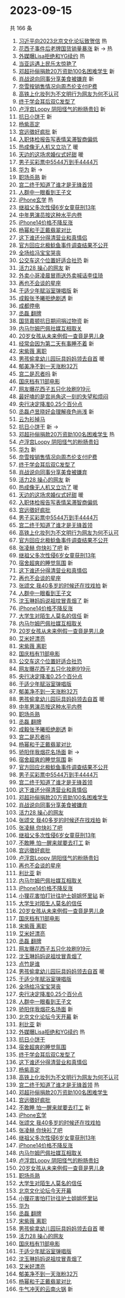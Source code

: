 # 2023-09-15

共 166 条

<!-- BEGIN -->
<!-- 最后更新时间 Fri Sep 15 2023 03:08:24 GMT+0800 (China Standard Time) -->

1. [习近平向2023北京文化论坛致贺信](https://s.weibo.com//weibo?q=%23%E4%B9%A0%E8%BF%91%E5%B9%B3%E5%90%912023%E5%8C%97%E4%BA%AC%E6%96%87%E5%8C%96%E8%AE%BA%E5%9D%9B%E8%87%B4%E8%B4%BA%E4%BF%A1%23&Refer=new_time)
   热
1. [花西子事件后老牌国货销量暴涨](https://s.weibo.com//weibo?q=%23%E8%8A%B1%E8%A5%BF%E5%AD%90%E4%BA%8B%E4%BB%B6%E5%90%8E%E8%80%81%E7%89%8C%E5%9B%BD%E8%B4%A7%E9%94%80%E9%87%8F%E6%9A%B4%E6%B6%A8%23&t=31&band_rank=1&Refer=top)
   新 -> 热
1. [外媒曝Lisa拒绝和YG续约](https://s.weibo.com//weibo?q=%23%E5%A4%96%E5%AA%92%E6%9B%9DLisa%E6%8B%92%E7%BB%9D%E5%92%8CYG%E7%BB%AD%E7%BA%A6%23&t=31&band_rank=2&Refer=top)
   热
1. [当亚运遇上民乐太惊艳了](https://s.weibo.com//weibo?q=%23%E5%BD%93%E4%BA%9A%E8%BF%90%E9%81%87%E4%B8%8A%E6%B0%91%E4%B9%90%E5%A4%AA%E6%83%8A%E8%89%B3%E4%BA%86%23&t=31&band_rank=3&Refer=top)
1. [邓超孙俪捐款20万资助100名困难学生](https://s.weibo.com//weibo?q=%23%E9%82%93%E8%B6%85%E5%AD%99%E4%BF%AA%E6%8D%90%E6%AC%BE20%E4%B8%87%E8%B5%84%E5%8A%A9100%E5%90%8D%E5%9B%B0%E9%9A%BE%E5%AD%A6%E7%94%9F%23&t=31&band_rank=4&Refer=top)
   新
1. [肖战说向同事分享美食被嫌弃](https://s.weibo.com//weibo?q=%23%E8%82%96%E6%88%98%E8%AF%B4%E5%90%91%E5%90%8C%E4%BA%8B%E5%88%86%E4%BA%AB%E7%BE%8E%E9%A3%9F%E8%A2%AB%E5%AB%8C%E5%BC%83%23&t=31&band_rank=5&Refer=top)
   新
1. [奈雪按销售情况向周杰伦支付IP费](https://s.weibo.com//weibo?q=%23%E5%A5%88%E9%9B%AA%E6%8C%89%E9%94%80%E5%94%AE%E6%83%85%E5%86%B5%E5%90%91%E5%91%A8%E6%9D%B0%E4%BC%A6%E6%94%AF%E4%BB%98IP%E8%B4%B9%23&t=31&band_rank=6&Refer=top)
1. [高铁上化妆列为不文明行为网友为何不认可](https://s.weibo.com//weibo?q=%23%E9%AB%98%E9%93%81%E4%B8%8A%E5%8C%96%E5%A6%86%E5%88%97%E4%B8%BA%E4%B8%8D%E6%96%87%E6%98%8E%E8%A1%8C%E4%B8%BA%E7%BD%91%E5%8F%8B%E4%B8%BA%E4%BD%95%E4%B8%8D%E8%AE%A4%E5%8F%AF%23&t=31&band_rank=7&Refer=top)
1. [终于学会耳后双C发型了](https://s.weibo.com//weibo?q=%E7%BB%88%E4%BA%8E%E5%AD%A6%E4%BC%9A%E8%80%B3%E5%90%8E%E5%8F%8CC%E5%8F%91%E5%9E%8B%E4%BA%86&t=31&band_rank=8&Refer=top)
1. [卢浮宫Loopy 阴阳怪气的粉肠贵妇](https://s.weibo.com//weibo?q=%E5%8D%A2%E6%B5%AE%E5%AE%ABLoopy%20%E9%98%B4%E9%98%B3%E6%80%AA%E6%B0%94%E7%9A%84%E7%B2%89%E8%82%A0%E8%B4%B5%E5%A6%87&t=31&band_rank=9&Refer=top)
   新
1. [抗日小饼干](https://s.weibo.com//weibo?q=%E6%8A%97%E6%97%A5%E5%B0%8F%E9%A5%BC%E5%B9%B2&t=31&band_rank=10&Refer=top)
   新
1. [杨紫高定](https://s.weibo.com//weibo?q=%E6%9D%A8%E7%B4%AB%E9%AB%98%E5%AE%9A&t=31&band_rank=11&Refer=top)
1. [宫远徵好疯批](https://s.weibo.com//weibo?q=%23%E5%AE%AB%E8%BF%9C%E5%BE%B5%E5%A5%BD%E7%96%AF%E6%89%B9%23&t=31&band_rank=12&Refer=top)
   新
1. [入职体检报告写表情呆滞智商偏低](https://s.weibo.com//weibo?q=%23%E5%85%A5%E8%81%8C%E4%BD%93%E6%A3%80%E6%8A%A5%E5%91%8A%E5%86%99%E8%A1%A8%E6%83%85%E5%91%86%E6%BB%9E%E6%99%BA%E5%95%86%E5%81%8F%E4%BD%8E%23&t=31&band_rank=13&Refer=top)
1. [热成像无人机又立功了](https://s.weibo.com//weibo?q=%23%E7%83%AD%E6%88%90%E5%83%8F%E6%97%A0%E4%BA%BA%E6%9C%BA%E5%8F%88%E7%AB%8B%E5%8A%9F%E4%BA%86%23&t=31&band_rank=14&Refer=top)
   暖
1. [天边的这场求婚仪式好甜](https://s.weibo.com//weibo?q=%23%E5%A4%A9%E8%BE%B9%E7%9A%84%E8%BF%99%E5%9C%BA%E6%B1%82%E5%A9%9A%E4%BB%AA%E5%BC%8F%E5%A5%BD%E7%94%9C%23&t=31&band_rank=15&Refer=top)
   暖
1. [男子买彩票中5544万到手4444万](https://s.weibo.com//weibo?q=%23%E7%94%B7%E5%AD%90%E4%B9%B0%E5%BD%A9%E7%A5%A8%E4%B8%AD5544%E4%B8%87%E5%88%B0%E6%89%8B4444%E4%B8%87%23&t=31&band_rank=16&Refer=top)
1. [华为](https://s.weibo.com//weibo?q=%E5%8D%8E%E4%B8%BA&t=31&band_rank=17&Refer=top)
   新 ->
1. [职场杀熟](https://s.weibo.com//weibo?q=%E8%81%8C%E5%9C%BA%E6%9D%80%E7%86%9F&t=31&band_rank=18&Refer=top)
   新
1. [宫二终于知道了谁才是无锋首领](https://s.weibo.com//weibo?q=%E5%AE%AB%E4%BA%8C%E7%BB%88%E4%BA%8E%E7%9F%A5%E9%81%93%E4%BA%86%E8%B0%81%E6%89%8D%E6%98%AF%E6%97%A0%E9%94%8B%E9%A6%96%E9%A2%86&t=31&band_rank=19&Refer=top)
1. [人群中一眼看到王子文](https://s.weibo.com//weibo?q=%23%E4%BA%BA%E7%BE%A4%E4%B8%AD%E4%B8%80%E7%9C%BC%E7%9C%8B%E5%88%B0%E7%8E%8B%E5%AD%90%E6%96%87%23&t=31&band_rank=20&Refer=top)
1. [iPhone玄学](https://s.weibo.com//weibo?q=iPhone%E7%8E%84%E5%AD%A6&t=31&band_rank=21&Refer=top)
   热
1. [继祖父多次性侵6岁女童获刑13年](https://s.weibo.com//weibo?q=%23%E7%BB%A7%E7%A5%96%E7%88%B6%E5%A4%9A%E6%AC%A1%E6%80%A7%E4%BE%B56%E5%B2%81%E5%A5%B3%E7%AB%A5%E8%8E%B7%E5%88%9113%E5%B9%B4%23&t=31&band_rank=22&Refer=top)
1. [中年男演员按这种水平内卷](https://s.weibo.com//weibo?q=%E4%B8%AD%E5%B9%B4%E7%94%B7%E6%BC%94%E5%91%98%E6%8C%89%E8%BF%99%E7%A7%8D%E6%B0%B4%E5%B9%B3%E5%86%85%E5%8D%B7&t=31&band_rank=23&Refer=top)
1. [iPhone14价格不降反涨](https://s.weibo.com//weibo?q=%23iPhone14%E4%BB%B7%E6%A0%BC%E4%B8%8D%E9%99%8D%E5%8F%8D%E6%B6%A8%23&t=31&band_rank=24&Refer=top)
1. [杨幂和于正戴翡翠对比](https://s.weibo.com//weibo?q=%23%E6%9D%A8%E5%B9%82%E5%92%8C%E4%BA%8E%E6%AD%A3%E6%88%B4%E7%BF%A1%E7%BF%A0%E5%AF%B9%E6%AF%94%23&t=31&band_rank=25&Refer=top)
1. [这下谁还分得清营业和真情侣](https://s.weibo.com//weibo?q=%E8%BF%99%E4%B8%8B%E8%B0%81%E8%BF%98%E5%88%86%E5%BE%97%E6%B8%85%E8%90%A5%E4%B8%9A%E5%92%8C%E7%9C%9F%E6%83%85%E4%BE%A3&t=31&band_rank=26&Refer=top)
1. [官方回应北极鲶鱼事件调查结果不公开](https://s.weibo.com//weibo?q=%23%E5%AE%98%E6%96%B9%E5%9B%9E%E5%BA%94%E5%8C%97%E6%9E%81%E9%B2%B6%E9%B1%BC%E4%BA%8B%E4%BB%B6%E8%B0%83%E6%9F%A5%E7%BB%93%E6%9E%9C%E4%B8%8D%E5%85%AC%E5%BC%80%23&t=31&band_rank=27&Refer=top)
1. [全场给冯宝宝哭丧](https://s.weibo.com//weibo?q=%23%E5%85%A8%E5%9C%BA%E7%BB%99%E5%86%AF%E5%AE%9D%E5%AE%9D%E5%93%AD%E4%B8%A7%23&t=31&band_rank=28&Refer=top)
1. [公交车这个位置好适合社恐](https://s.weibo.com//weibo?q=%23%E5%85%AC%E4%BA%A4%E8%BD%A6%E8%BF%99%E4%B8%AA%E4%BD%8D%E7%BD%AE%E5%A5%BD%E9%80%82%E5%90%88%E7%A4%BE%E6%81%90%23&t=31&band_rank=29&Refer=top)
   新
1. [活力28 操心的网友](https://s.weibo.com//weibo?q=%E6%B4%BB%E5%8A%9B28%20%E6%93%8D%E5%BF%83%E7%9A%84%E7%BD%91%E5%8F%8B&t=31&band_rank=30&Refer=top)
   新
1. [外卖小哥凌晨冒雨送外卖喊话李佳琦](https://s.weibo.com//weibo?q=%23%E5%A4%96%E5%8D%96%E5%B0%8F%E5%93%A5%E5%87%8C%E6%99%A8%E5%86%92%E9%9B%A8%E9%80%81%E5%A4%96%E5%8D%96%E5%96%8A%E8%AF%9D%E6%9D%8E%E4%BD%B3%E7%90%A6%23&t=31&band_rank=31&Refer=top)
1. [再也不会谈的星座](https://s.weibo.com//weibo?q=%23%E5%86%8D%E4%B9%9F%E4%B8%8D%E4%BC%9A%E8%B0%88%E7%9A%84%E6%98%9F%E5%BA%A7%23&t=31&band_rank=32&Refer=top)
1. [于适少年赋浴室弹唱版](https://s.weibo.com//weibo?q=%23%E4%BA%8E%E9%80%82%E5%B0%91%E5%B9%B4%E8%B5%8B%E6%B5%B4%E5%AE%A4%E5%BC%B9%E5%94%B1%E7%89%88%23&t=31&band_rank=33&Refer=top)
   新
1. [成毅张予曦拒绝剧透](https://s.weibo.com//weibo?q=%E6%88%90%E6%AF%85%E5%BC%A0%E4%BA%88%E6%9B%A6%E6%8B%92%E7%BB%9D%E5%89%A7%E9%80%8F&t=31&band_rank=34&Refer=top)
   新
1. [成都停电](https://s.weibo.com//weibo?q=%E6%88%90%E9%83%BD%E5%81%9C%E7%94%B5&t=31&band_rank=35&Refer=top)
1. [丞磊 翻牌](https://s.weibo.com//weibo?q=%E4%B8%9E%E7%A3%8A%20%E7%BF%BB%E7%89%8C&t=31&band_rank=36&Refer=top)
1. [国货嘉顿抗日期间捐过物资](https://s.weibo.com//weibo?q=%E5%9B%BD%E8%B4%A7%E5%98%89%E9%A1%BF%E6%8A%97%E6%97%A5%E6%9C%9F%E9%97%B4%E6%8D%90%E8%BF%87%E7%89%A9%E8%B5%84&t=31&band_rank=37&Refer=top)
   新
1. [内马尔姆巴佩社媒互相取关](https://s.weibo.com//weibo?q=%23%E5%86%85%E9%A9%AC%E5%B0%94%E5%A7%86%E5%B7%B4%E4%BD%A9%E7%A4%BE%E5%AA%92%E4%BA%92%E7%9B%B8%E5%8F%96%E5%85%B3%23&t=31&band_rank=38&Refer=top)
1. [20岁女孩从未来例假一查竟是男儿身](https://s.weibo.com//weibo?q=%2320%E5%B2%81%E5%A5%B3%E5%AD%A9%E4%BB%8E%E6%9C%AA%E6%9D%A5%E4%BE%8B%E5%81%87%E4%B8%80%E6%9F%A5%E7%AB%9F%E6%98%AF%E7%94%B7%E5%84%BF%E8%BA%AB%23&t=31&band_rank=39&Refer=top)
1. [经常会因为第二天有事睡不着](https://s.weibo.com//weibo?q=%23%E7%BB%8F%E5%B8%B8%E4%BC%9A%E5%9B%A0%E4%B8%BA%E7%AC%AC%E4%BA%8C%E5%A4%A9%E6%9C%89%E4%BA%8B%E7%9D%A1%E4%B8%8D%E7%9D%80%23&t=31&band_rank=40&Refer=top)
   新
1. [宋紫薇 离职](https://s.weibo.com//weibo?q=%E5%AE%8B%E7%B4%AB%E8%96%87%20%E7%A6%BB%E8%81%8C&t=31&band_rank=41&Refer=top)
1. [男孩偷拿幼儿园玩具妈妈领去自首](https://s.weibo.com//weibo?q=%23%E7%94%B7%E5%AD%A9%E5%81%B7%E6%8B%BF%E5%B9%BC%E5%84%BF%E5%9B%AD%E7%8E%A9%E5%85%B7%E5%A6%88%E5%A6%88%E9%A2%86%E5%8E%BB%E8%87%AA%E9%A6%96%23&t=31&band_rank=42&Refer=top)
   暖
1. [郁美净不到一天涨粉32万](https://s.weibo.com//weibo?q=%23%E9%83%81%E7%BE%8E%E5%87%80%E4%B8%8D%E5%88%B0%E4%B8%80%E5%A4%A9%E6%B6%A8%E7%B2%8932%E4%B8%87%23&t=31&band_rank=43&Refer=top)
1. [宫二是忍者吗](https://s.weibo.com//weibo?q=%23%E5%AE%AB%E4%BA%8C%E6%98%AF%E5%BF%8D%E8%80%85%E5%90%97%23&t=31&band_rank=44&Refer=top)
   新
1. [国庆档有11部电影](https://s.weibo.com//weibo?q=%23%E5%9B%BD%E5%BA%86%E6%A1%A3%E6%9C%8911%E9%83%A8%E7%94%B5%E5%BD%B1%23&t=31&band_rank=45&Refer=top)
1. [网友曝花西子五只化妆刷919元](https://s.weibo.com//weibo?q=%23%E7%BD%91%E5%8F%8B%E6%9B%9D%E8%8A%B1%E8%A5%BF%E5%AD%90%E4%BA%94%E5%8F%AA%E5%8C%96%E5%A6%86%E5%88%B7919%E5%85%83%23&t=31&band_rank=46&Refer=top)
1. [最好嗑的是宫尚角这一刻的失望和烦闷](https://s.weibo.com//weibo?q=%E6%9C%80%E5%A5%BD%E5%97%91%E7%9A%84%E6%98%AF%E5%AE%AB%E5%B0%9A%E8%A7%92%E8%BF%99%E4%B8%80%E5%88%BB%E7%9A%84%E5%A4%B1%E6%9C%9B%E5%92%8C%E7%83%A6%E9%97%B7&t=31&band_rank=47&Refer=top)
1. [央行决定降准0.25个百分点](https://s.weibo.com//weibo?q=%E5%A4%AE%E8%A1%8C%E5%86%B3%E5%AE%9A%E9%99%8D%E5%87%860.25%E4%B8%AA%E7%99%BE%E5%88%86%E7%82%B9&t=31&band_rank=48&Refer=top)
1. [丞磊卢昱晓好会理解夜色尚浅](https://s.weibo.com//weibo?q=%E4%B8%9E%E7%A3%8A%E5%8D%A2%E6%98%B1%E6%99%93%E5%A5%BD%E4%BC%9A%E7%90%86%E8%A7%A3%E5%A4%9C%E8%89%B2%E5%B0%9A%E6%B5%85&t=31&band_rank=49&Refer=top)
   新
1. [云为衫掉马](https://s.weibo.com//weibo?q=%23%E4%BA%91%E4%B8%BA%E8%A1%AB%E6%8E%89%E9%A9%AC%23&t=31&band_rank=50&Refer=top)
1. [抗日小饼干](https://s.weibo.com//weibo?q=%E6%8A%97%E6%97%A5%E5%B0%8F%E9%A5%BC%E5%B9%B2&t=31&band_rank=4&Refer=top)
   新 ->
1. [邓超孙俪捐款20万资助100名困难学生](https://s.weibo.com//weibo?q=%23%E9%82%93%E8%B6%85%E5%AD%99%E4%BF%AA%E6%8D%90%E6%AC%BE20%E4%B8%87%E8%B5%84%E5%8A%A9100%E5%90%8D%E5%9B%B0%E9%9A%BE%E5%AD%A6%E7%94%9F%23&t=31&band_rank=5&Refer=top)
   热
1. [卢浮宫Loopy 阴阳怪气的粉肠贵妇](https://s.weibo.com//weibo?q=%E5%8D%A2%E6%B5%AE%E5%AE%ABLoopy%20%E9%98%B4%E9%98%B3%E6%80%AA%E6%B0%94%E7%9A%84%E7%B2%89%E8%82%A0%E8%B4%B5%E5%A6%87&t=31&band_rank=6&Refer=top)
1. [华为](https://s.weibo.com//weibo?q=%E5%8D%8E%E4%B8%BA&t=31&band_rank=7&Refer=top)
   新
1. [奈雪按销售情况向周杰伦支付IP费](https://s.weibo.com//weibo?q=%23%E5%A5%88%E9%9B%AA%E6%8C%89%E9%94%80%E5%94%AE%E6%83%85%E5%86%B5%E5%90%91%E5%91%A8%E6%9D%B0%E4%BC%A6%E6%94%AF%E4%BB%98IP%E8%B4%B9%23&t=31&band_rank=8&Refer=top)
1. [终于学会耳后双C发型了](https://s.weibo.com//weibo?q=%E7%BB%88%E4%BA%8E%E5%AD%A6%E4%BC%9A%E8%80%B3%E5%90%8E%E5%8F%8CC%E5%8F%91%E5%9E%8B%E4%BA%86&t=31&band_rank=9&Refer=top)
1. [肖战说向同事分享美食被嫌弃](https://s.weibo.com//weibo?q=%23%E8%82%96%E6%88%98%E8%AF%B4%E5%90%91%E5%90%8C%E4%BA%8B%E5%88%86%E4%BA%AB%E7%BE%8E%E9%A3%9F%E8%A2%AB%E5%AB%8C%E5%BC%83%23&t=31&band_rank=10&Refer=top)
1. [活力28 操心的网友](https://s.weibo.com//weibo?q=%E6%B4%BB%E5%8A%9B28%20%E6%93%8D%E5%BF%83%E7%9A%84%E7%BD%91%E5%8F%8B&t=31&band_rank=12&Refer=top)
   新
1. [热成像无人机又立功了](https://s.weibo.com//weibo?q=%23%E7%83%AD%E6%88%90%E5%83%8F%E6%97%A0%E4%BA%BA%E6%9C%BA%E5%8F%88%E7%AB%8B%E5%8A%9F%E4%BA%86%23&t=31&band_rank=13&Refer=top)
   暖
1. [天边的这场求婚仪式好甜](https://s.weibo.com//weibo?q=%23%E5%A4%A9%E8%BE%B9%E7%9A%84%E8%BF%99%E5%9C%BA%E6%B1%82%E5%A9%9A%E4%BB%AA%E5%BC%8F%E5%A5%BD%E7%94%9C%23&t=31&band_rank=14&Refer=top)
   暖
1. [入职体检报告写表情呆滞智商偏低](https://s.weibo.com//weibo?q=%23%E5%85%A5%E8%81%8C%E4%BD%93%E6%A3%80%E6%8A%A5%E5%91%8A%E5%86%99%E8%A1%A8%E6%83%85%E5%91%86%E6%BB%9E%E6%99%BA%E5%95%86%E5%81%8F%E4%BD%8E%23&t=31&band_rank=15&Refer=top)
1. [宫远徵好疯批](https://s.weibo.com//weibo?q=%23%E5%AE%AB%E8%BF%9C%E5%BE%B5%E5%A5%BD%E7%96%AF%E6%89%B9%23&t=31&band_rank=16&Refer=top)
1. [男子买彩票中5544万到手4444万](https://s.weibo.com//weibo?q=%23%E7%94%B7%E5%AD%90%E4%B9%B0%E5%BD%A9%E7%A5%A8%E4%B8%AD5544%E4%B8%87%E5%88%B0%E6%89%8B4444%E4%B8%87%23&t=31&band_rank=17&Refer=top)
1. [宫二终于知道了谁才是无锋首领](https://s.weibo.com//weibo?q=%E5%AE%AB%E4%BA%8C%E7%BB%88%E4%BA%8E%E7%9F%A5%E9%81%93%E4%BA%86%E8%B0%81%E6%89%8D%E6%98%AF%E6%97%A0%E9%94%8B%E9%A6%96%E9%A2%86&t=31&band_rank=18&Refer=top)
1. [高铁上化妆列为不文明行为网友为何不认可](https://s.weibo.com//weibo?q=%23%E9%AB%98%E9%93%81%E4%B8%8A%E5%8C%96%E5%A6%86%E5%88%97%E4%B8%BA%E4%B8%8D%E6%96%87%E6%98%8E%E8%A1%8C%E4%B8%BA%E7%BD%91%E5%8F%8B%E4%B8%BA%E4%BD%95%E4%B8%8D%E8%AE%A4%E5%8F%AF%23&t=31&band_rank=19&Refer=top)
1. [官方回应北极鲶鱼事件调查结果不公开](https://s.weibo.com//weibo?q=%23%E5%AE%98%E6%96%B9%E5%9B%9E%E5%BA%94%E5%8C%97%E6%9E%81%E9%B2%B6%E9%B1%BC%E4%BA%8B%E4%BB%B6%E8%B0%83%E6%9F%A5%E7%BB%93%E6%9E%9C%E4%B8%8D%E5%85%AC%E5%BC%80%23&t=31&band_rank=20&Refer=top)
1. [张凌赫 你快衫了吧](https://s.weibo.com//weibo?q=%E5%BC%A0%E5%87%8C%E8%B5%AB%20%E4%BD%A0%E5%BF%AB%E8%A1%AB%E4%BA%86%E5%90%A7&t=31&band_rank=22&Refer=top)
   新
1. [继祖父多次性侵6岁女童获刑13年](https://s.weibo.com//weibo?q=%23%E7%BB%A7%E7%A5%96%E7%88%B6%E5%A4%9A%E6%AC%A1%E6%80%A7%E4%BE%B56%E5%B2%81%E5%A5%B3%E7%AB%A5%E8%8E%B7%E5%88%9113%E5%B9%B4%23&t=31&band_rank=23&Refer=top)
1. [宿舍超爽的睡觉氛围](https://s.weibo.com//weibo?q=%E5%AE%BF%E8%88%8D%E8%B6%85%E7%88%BD%E7%9A%84%E7%9D%A1%E8%A7%89%E6%B0%9B%E5%9B%B4&t=31&band_rank=24&Refer=top)
   新
1. [这下谁还分得清营业和真情侣](https://s.weibo.com//weibo?q=%E8%BF%99%E4%B8%8B%E8%B0%81%E8%BF%98%E5%88%86%E5%BE%97%E6%B8%85%E8%90%A5%E4%B8%9A%E5%92%8C%E7%9C%9F%E6%83%85%E4%BE%A3&t=31&band_rank=25&Refer=top)
1. [再也不会谈的星座](https://s.weibo.com//weibo?q=%23%E5%86%8D%E4%B9%9F%E4%B8%8D%E4%BC%9A%E8%B0%88%E7%9A%84%E6%98%9F%E5%BA%A7%23&t=31&band_rank=26&Refer=top)
1. [张颂文 我40多岁的时候还在找戏拍](https://s.weibo.com//weibo?q=%E5%BC%A0%E9%A2%82%E6%96%87%20%E6%88%9140%E5%A4%9A%E5%B2%81%E7%9A%84%E6%97%B6%E5%80%99%E8%BF%98%E5%9C%A8%E6%89%BE%E6%88%8F%E6%8B%8D&t=31&band_rank=27&Refer=top)
   新
1. [人群中一眼看到王子文](https://s.weibo.com//weibo?q=%23%E4%BA%BA%E7%BE%A4%E4%B8%AD%E4%B8%80%E7%9C%BC%E7%9C%8B%E5%88%B0%E7%8E%8B%E5%AD%90%E6%96%87%23&t=31&band_rank=28&Refer=top)
1. [沈玉琳妈妈说祖坟冒青烟了](https://s.weibo.com//weibo?q=%23%E6%B2%88%E7%8E%89%E7%90%B3%E5%A6%88%E5%A6%88%E8%AF%B4%E7%A5%96%E5%9D%9F%E5%86%92%E9%9D%92%E7%83%9F%E4%BA%86%23&t=31&band_rank=29&Refer=top)
   新
1. [iPhone14价格不降反涨](https://s.weibo.com//weibo?q=%23iPhone14%E4%BB%B7%E6%A0%BC%E4%B8%8D%E9%99%8D%E5%8F%8D%E6%B6%A8%23&t=31&band_rank=30&Refer=top)
1. [大学生对陌生人莫名的信任](https://s.weibo.com//weibo?q=%E5%A4%A7%E5%AD%A6%E7%94%9F%E5%AF%B9%E9%99%8C%E7%94%9F%E4%BA%BA%E8%8E%AB%E5%90%8D%E7%9A%84%E4%BF%A1%E4%BB%BB&t=31&band_rank=32&Refer=top)
   新
1. [内马尔姆巴佩社媒互相取关](https://s.weibo.com//weibo?q=%23%E5%86%85%E9%A9%AC%E5%B0%94%E5%A7%86%E5%B7%B4%E4%BD%A9%E7%A4%BE%E5%AA%92%E4%BA%92%E7%9B%B8%E5%8F%96%E5%85%B3%23&t=31&band_rank=33&Refer=top)
1. [20岁女孩从未来例假一查竟是男儿身](https://s.weibo.com//weibo?q=%2320%E5%B2%81%E5%A5%B3%E5%AD%A9%E4%BB%8E%E6%9C%AA%E6%9D%A5%E4%BE%8B%E5%81%87%E4%B8%80%E6%9F%A5%E7%AB%9F%E6%98%AF%E7%94%B7%E5%84%BF%E8%BA%AB%23&t=31&band_rank=34&Refer=top)
1. [艾米好漂亮](https://s.weibo.com//weibo?q=%E8%89%BE%E7%B1%B3%E5%A5%BD%E6%BC%82%E4%BA%AE&t=31&band_rank=35&Refer=top)
1. [宋紫薇 离职](https://s.weibo.com//weibo?q=%E5%AE%8B%E7%B4%AB%E8%96%87%20%E7%A6%BB%E8%81%8C&t=31&band_rank=36&Refer=top)
1. [国庆档有11部电影](https://s.weibo.com//weibo?q=%23%E5%9B%BD%E5%BA%86%E6%A1%A3%E6%9C%8911%E9%83%A8%E7%94%B5%E5%BD%B1%23&t=31&band_rank=37&Refer=top)
1. [公交车这个位置好适合社恐](https://s.weibo.com//weibo?q=%23%E5%85%AC%E4%BA%A4%E8%BD%A6%E8%BF%99%E4%B8%AA%E4%BD%8D%E7%BD%AE%E5%A5%BD%E9%80%82%E5%90%88%E7%A4%BE%E6%81%90%23&t=31&band_rank=38&Refer=top)
1. [网友曝花西子五只化妆刷919元](https://s.weibo.com//weibo?q=%23%E7%BD%91%E5%8F%8B%E6%9B%9D%E8%8A%B1%E8%A5%BF%E5%AD%90%E4%BA%94%E5%8F%AA%E5%8C%96%E5%A6%86%E5%88%B7919%E5%85%83%23&t=31&band_rank=39&Refer=top)
1. [央行决定降准0.25个百分点](https://s.weibo.com//weibo?q=%E5%A4%AE%E8%A1%8C%E5%86%B3%E5%AE%9A%E9%99%8D%E5%87%860.25%E4%B8%AA%E7%99%BE%E5%88%86%E7%82%B9&t=31&band_rank=40&Refer=top)
1. [于适少年赋浴室弹唱版](https://s.weibo.com//weibo?q=%23%E4%BA%8E%E9%80%82%E5%B0%91%E5%B9%B4%E8%B5%8B%E6%B5%B4%E5%AE%A4%E5%BC%B9%E5%94%B1%E7%89%88%23&t=31&band_rank=41&Refer=top)
1. [郁美净不到一天涨粉32万](https://s.weibo.com//weibo?q=%23%E9%83%81%E7%BE%8E%E5%87%80%E4%B8%8D%E5%88%B0%E4%B8%80%E5%A4%A9%E6%B6%A8%E7%B2%8932%E4%B8%87%23&t=31&band_rank=42&Refer=top)
1. [男孩偷拿幼儿园玩具妈妈领去自首](https://s.weibo.com//weibo?q=%23%E7%94%B7%E5%AD%A9%E5%81%B7%E6%8B%BF%E5%B9%BC%E5%84%BF%E5%9B%AD%E7%8E%A9%E5%85%B7%E5%A6%88%E5%A6%88%E9%A2%86%E5%8E%BB%E8%87%AA%E9%A6%96%23&t=31&band_rank=43&Refer=top)
   暖
1. [中年男演员按这种水平内卷](https://s.weibo.com//weibo?q=%E4%B8%AD%E5%B9%B4%E7%94%B7%E6%BC%94%E5%91%98%E6%8C%89%E8%BF%99%E7%A7%8D%E6%B0%B4%E5%B9%B3%E5%86%85%E5%8D%B7&t=31&band_rank=44&Refer=top)
1. [职场杀熟](https://s.weibo.com//weibo?q=%E8%81%8C%E5%9C%BA%E6%9D%80%E7%86%9F&t=31&band_rank=45&Refer=top)
1. [丞磊 翻牌](https://s.weibo.com//weibo?q=%E4%B8%9E%E7%A3%8A%20%E7%BF%BB%E7%89%8C&t=31&band_rank=46&Refer=top)
1. [成毅张予曦拒绝剧透](https://s.weibo.com//weibo?q=%E6%88%90%E6%AF%85%E5%BC%A0%E4%BA%88%E6%9B%A6%E6%8B%92%E7%BB%9D%E5%89%A7%E9%80%8F&t=31&band_rank=47&Refer=top)
   新
1. [宫二是忍者吗](https://s.weibo.com//weibo?q=%23%E5%AE%AB%E4%BA%8C%E6%98%AF%E5%BF%8D%E8%80%85%E5%90%97%23&t=31&band_rank=48&Refer=top)
1. [杨幂和于正戴翡翠对比](https://s.weibo.com//weibo?q=%23%E6%9D%A8%E5%B9%82%E5%92%8C%E4%BA%8E%E6%AD%A3%E6%88%B4%E7%BF%A1%E7%BF%A0%E5%AF%B9%E6%AF%94%23&t=31&band_rank=49&Refer=top)
1. [骄阳伴我烟花名场面](https://s.weibo.com//weibo?q=%23%E9%AA%84%E9%98%B3%E4%BC%B4%E6%88%91%E7%83%9F%E8%8A%B1%E5%90%8D%E5%9C%BA%E9%9D%A2%23&t=31&band_rank=50&Refer=top)
   新 ->
1. [宿舍超爽的睡觉氛围](https://s.weibo.com//weibo?q=%E5%AE%BF%E8%88%8D%E8%B6%85%E7%88%BD%E7%9A%84%E7%9D%A1%E8%A7%89%E6%B0%9B%E5%9B%B4&t=31&band_rank=5&Refer=top)
   新
1. [官方回应北极鲶鱼事件调查结果不公开](https://s.weibo.com//weibo?q=%23%E5%AE%98%E6%96%B9%E5%9B%9E%E5%BA%94%E5%8C%97%E6%9E%81%E9%B2%B6%E9%B1%BC%E4%BA%8B%E4%BB%B6%E8%B0%83%E6%9F%A5%E7%BB%93%E6%9E%9C%E4%B8%8D%E5%85%AC%E5%BC%80%23&t=31&band_rank=7&Refer=top)
1. [男子买彩票中5544万到手4444万](https://s.weibo.com//weibo?q=%23%E7%94%B7%E5%AD%90%E4%B9%B0%E5%BD%A9%E7%A5%A8%E4%B8%AD5544%E4%B8%87%E5%88%B0%E6%89%8B4444%E4%B8%87%23&t=31&band_rank=9&Refer=top)
1. [宫二终于知道了谁才是无锋首领](https://s.weibo.com//weibo?q=%E5%AE%AB%E4%BA%8C%E7%BB%88%E4%BA%8E%E7%9F%A5%E9%81%93%E4%BA%86%E8%B0%81%E6%89%8D%E6%98%AF%E6%97%A0%E9%94%8B%E9%A6%96%E9%A2%86&t=31&band_rank=10&Refer=top)
1. [这下谁还分得清营业和真情侣](https://s.weibo.com//weibo?q=%E8%BF%99%E4%B8%8B%E8%B0%81%E8%BF%98%E5%88%86%E5%BE%97%E6%B8%85%E8%90%A5%E4%B8%9A%E5%92%8C%E7%9C%9F%E6%83%85%E4%BE%A3&t=31&band_rank=12&Refer=top)
1. [邓超孙俪捐款20万资助100名困难学生](https://s.weibo.com//weibo?q=%23%E9%82%93%E8%B6%85%E5%AD%99%E4%BF%AA%E6%8D%90%E6%AC%BE20%E4%B8%87%E8%B5%84%E5%8A%A9100%E5%90%8D%E5%9B%B0%E9%9A%BE%E5%AD%A6%E7%94%9F%23&t=31&band_rank=16&Refer=top)
1. [肖战说向同事分享美食被嫌弃](https://s.weibo.com//weibo?q=%23%E8%82%96%E6%88%98%E8%AF%B4%E5%90%91%E5%90%8C%E4%BA%8B%E5%88%86%E4%BA%AB%E7%BE%8E%E9%A3%9F%E8%A2%AB%E5%AB%8C%E5%BC%83%23&t=31&band_rank=18&Refer=top)
1. [活力28 操心的网友](https://s.weibo.com//weibo?q=%E6%B4%BB%E5%8A%9B28%20%E6%93%8D%E5%BF%83%E7%9A%84%E7%BD%91%E5%8F%8B&t=31&band_rank=20&Refer=top)
1. [张颂文 我40多岁的时候还在找戏拍](https://s.weibo.com//weibo?q=%E5%BC%A0%E9%A2%82%E6%96%87%20%E6%88%9140%E5%A4%9A%E5%B2%81%E7%9A%84%E6%97%B6%E5%80%99%E8%BF%98%E5%9C%A8%E6%89%BE%E6%88%8F%E6%8B%8D&t=31&band_rank=22&Refer=top)
   新
1. [张凌赫 你快衫了吧](https://s.weibo.com//weibo?q=%E5%BC%A0%E5%87%8C%E8%B5%AB%20%E4%BD%A0%E5%BF%AB%E8%A1%AB%E4%BA%86%E5%90%A7&t=31&band_rank=23&Refer=top)
1. [继祖父多次性侵6岁女童获刑13年](https://s.weibo.com//weibo?q=%23%E7%BB%A7%E7%A5%96%E7%88%B6%E5%A4%9A%E6%AC%A1%E6%80%A7%E4%BE%B56%E5%B2%81%E5%A5%B3%E7%AB%A5%E8%8E%B7%E5%88%9113%E5%B9%B4%23&t=31&band_rank=24&Refer=top)
1. [不敢睡 怕一醒来就要去打工](https://s.weibo.com//weibo?q=%E4%B8%8D%E6%95%A2%E7%9D%A1%20%E6%80%95%E4%B8%80%E9%86%92%E6%9D%A5%E5%B0%B1%E8%A6%81%E5%8E%BB%E6%89%93%E5%B7%A5&t=31&band_rank=25&Refer=top)
   新
1. [宫远徵好疯批](https://s.weibo.com//weibo?q=%23%E5%AE%AB%E8%BF%9C%E5%BE%B5%E5%A5%BD%E7%96%AF%E6%89%B9%23&t=31&band_rank=26&Refer=top)
1. [卢浮宫Loopy 阴阳怪气的粉肠贵妇](https://s.weibo.com//weibo?q=%E5%8D%A2%E6%B5%AE%E5%AE%ABLoopy%20%E9%98%B4%E9%98%B3%E6%80%AA%E6%B0%94%E7%9A%84%E7%B2%89%E8%82%A0%E8%B4%B5%E5%A6%87&t=31&band_rank=27&Refer=top)
1. [再也不会谈的星座](https://s.weibo.com//weibo?q=%23%E5%86%8D%E4%B9%9F%E4%B8%8D%E4%BC%9A%E8%B0%88%E7%9A%84%E6%98%9F%E5%BA%A7%23&t=31&band_rank=28&Refer=top)
1. [利比亚](https://s.weibo.com//weibo?q=%E5%88%A9%E6%AF%94%E4%BA%9A&t=31&band_rank=29&Refer=top)
   新
1. [内马尔姆巴佩社媒互相取关](https://s.weibo.com//weibo?q=%23%E5%86%85%E9%A9%AC%E5%B0%94%E5%A7%86%E5%B7%B4%E4%BD%A9%E7%A4%BE%E5%AA%92%E4%BA%92%E7%9B%B8%E5%8F%96%E5%85%B3%23&t=31&band_rank=30&Refer=top)
1. [iPhone14价格不降反涨](https://s.weibo.com//weibo?q=%23iPhone14%E4%BB%B7%E6%A0%BC%E4%B8%8D%E9%99%8D%E5%8F%8D%E6%B6%A8%23&t=31&band_rank=32&Refer=top)
1. [小狸花害怕打针往护士姐姐怀里钻](https://s.weibo.com//weibo?q=%E5%B0%8F%E7%8B%B8%E8%8A%B1%E5%AE%B3%E6%80%95%E6%89%93%E9%92%88%E5%BE%80%E6%8A%A4%E5%A3%AB%E5%A7%90%E5%A7%90%E6%80%80%E9%87%8C%E9%92%BB&t=31&band_rank=33&Refer=top)
   新
1. [大学生对陌生人莫名的信任](https://s.weibo.com//weibo?q=%E5%A4%A7%E5%AD%A6%E7%94%9F%E5%AF%B9%E9%99%8C%E7%94%9F%E4%BA%BA%E8%8E%AB%E5%90%8D%E7%9A%84%E4%BF%A1%E4%BB%BB&t=31&band_rank=34&Refer=top)
1. [20岁女孩从未来例假一查竟是男儿身](https://s.weibo.com//weibo?q=%2320%E5%B2%81%E5%A5%B3%E5%AD%A9%E4%BB%8E%E6%9C%AA%E6%9D%A5%E4%BE%8B%E5%81%87%E4%B8%80%E6%9F%A5%E7%AB%9F%E6%98%AF%E7%94%B7%E5%84%BF%E8%BA%AB%23&t=31&band_rank=35&Refer=top)
1. [国庆档有11部电影](https://s.weibo.com//weibo?q=%23%E5%9B%BD%E5%BA%86%E6%A1%A3%E6%9C%8911%E9%83%A8%E7%94%B5%E5%BD%B1%23&t=31&band_rank=36&Refer=top)
1. [宋紫薇 离职](https://s.weibo.com//weibo?q=%E5%AE%8B%E7%B4%AB%E8%96%87%20%E7%A6%BB%E8%81%8C&t=31&band_rank=37&Refer=top)
1. [艾米好漂亮](https://s.weibo.com//weibo?q=%E8%89%BE%E7%B1%B3%E5%A5%BD%E6%BC%82%E4%BA%AE&t=31&band_rank=38&Refer=top)
1. [丞磊 翻牌](https://s.weibo.com//weibo?q=%E4%B8%9E%E7%A3%8A%20%E7%BF%BB%E7%89%8C&t=31&band_rank=39&Refer=top)
1. [网友曝花西子五只化妆刷919元](https://s.weibo.com//weibo?q=%23%E7%BD%91%E5%8F%8B%E6%9B%9D%E8%8A%B1%E8%A5%BF%E5%AD%90%E4%BA%94%E5%8F%AA%E5%8C%96%E5%A6%86%E5%88%B7919%E5%85%83%23&t=31&band_rank=40&Refer=top)
1. [沈玉琳妈妈说祖坟冒青烟了](https://s.weibo.com//weibo?q=%23%E6%B2%88%E7%8E%89%E7%90%B3%E5%A6%88%E5%A6%88%E8%AF%B4%E7%A5%96%E5%9D%9F%E5%86%92%E9%9D%92%E7%83%9F%E4%BA%86%23&t=31&band_rank=41&Refer=top)
1. [点竹是谁](https://s.weibo.com//weibo?q=%23%E7%82%B9%E7%AB%B9%E6%98%AF%E8%B0%81%23&t=31&band_rank=43&Refer=top)
1. [男孩偷拿幼儿园玩具妈妈领去自首](https://s.weibo.com//weibo?q=%23%E7%94%B7%E5%AD%A9%E5%81%B7%E6%8B%BF%E5%B9%BC%E5%84%BF%E5%9B%AD%E7%8E%A9%E5%85%B7%E5%A6%88%E5%A6%88%E9%A2%86%E5%8E%BB%E8%87%AA%E9%A6%96%23&t=31&band_rank=44&Refer=top)
   暖
1. [于适少年赋浴室弹唱版](https://s.weibo.com//weibo?q=%23%E4%BA%8E%E9%80%82%E5%B0%91%E5%B9%B4%E8%B5%8B%E6%B5%B4%E5%AE%A4%E5%BC%B9%E5%94%B1%E7%89%88%23&t=31&band_rank=45&Refer=top)
1. [全场给冯宝宝哭丧](https://s.weibo.com//weibo?q=%23%E5%85%A8%E5%9C%BA%E7%BB%99%E5%86%AF%E5%AE%9D%E5%AE%9D%E5%93%AD%E4%B8%A7%23&t=31&band_rank=46&Refer=top)
1. [央行决定降准0.25个百分点](https://s.weibo.com//weibo?q=%E5%A4%AE%E8%A1%8C%E5%86%B3%E5%AE%9A%E9%99%8D%E5%87%860.25%E4%B8%AA%E7%99%BE%E5%88%86%E7%82%B9&t=31&band_rank=47&Refer=top)
1. [人群中一眼看到王子文](https://s.weibo.com//weibo?q=%23%E4%BA%BA%E7%BE%A4%E4%B8%AD%E4%B8%80%E7%9C%BC%E7%9C%8B%E5%88%B0%E7%8E%8B%E5%AD%90%E6%96%87%23&t=31&band_rank=48&Refer=top)
1. [骄阳伴我烟花名场面](https://s.weibo.com//weibo?q=%23%E9%AA%84%E9%98%B3%E4%BC%B4%E6%88%91%E7%83%9F%E8%8A%B1%E5%90%8D%E5%9C%BA%E9%9D%A2%23&t=31&band_rank=49&Refer=top)
   新
1. [北京文化论坛今天开幕](https://s.weibo.com//weibo?q=%23%E5%8C%97%E4%BA%AC%E6%96%87%E5%8C%96%E8%AE%BA%E5%9D%9B%E4%BB%8A%E5%A4%A9%E5%BC%80%E5%B9%95%23&t=31&band_rank=50&Refer=top)
   新
1. [利比亚](https://s.weibo.com//weibo?q=%E5%88%A9%E6%AF%94%E4%BA%9A&t=31&band_rank=2&Refer=top)
   新
1. [外媒曝Lisa拒绝和YG续约](https://s.weibo.com//weibo?q=%23%E5%A4%96%E5%AA%92%E6%9B%9DLisa%E6%8B%92%E7%BB%9D%E5%92%8CYG%E7%BB%AD%E7%BA%A6%23&t=31&band_rank=4&Refer=top)
   热
1. [抗日小饼干](https://s.weibo.com//weibo?q=%E6%8A%97%E6%97%A5%E5%B0%8F%E9%A5%BC%E5%B9%B2&t=31&band_rank=5&Refer=top)
1. [宿舍超爽的睡觉氛围](https://s.weibo.com//weibo?q=%E5%AE%BF%E8%88%8D%E8%B6%85%E7%88%BD%E7%9A%84%E7%9D%A1%E8%A7%89%E6%B0%9B%E5%9B%B4&t=31&band_rank=6&Refer=top)
1. [终于学会耳后双C发型了](https://s.weibo.com//weibo?q=%E7%BB%88%E4%BA%8E%E5%AD%A6%E4%BC%9A%E8%80%B3%E5%90%8E%E5%8F%8CC%E5%8F%91%E5%9E%8B%E4%BA%86&t=31&band_rank=10&Refer=top)
1. [这下谁还分得清营业和真情侣](https://s.weibo.com//weibo?q=%E8%BF%99%E4%B8%8B%E8%B0%81%E8%BF%98%E5%88%86%E5%BE%97%E6%B8%85%E8%90%A5%E4%B8%9A%E5%92%8C%E7%9C%9F%E6%83%85%E4%BE%A3&t=31&band_rank=11&Refer=top)
1. [杨紫高定](https://s.weibo.com//weibo?q=%E6%9D%A8%E7%B4%AB%E9%AB%98%E5%AE%9A&t=31&band_rank=12&Refer=top)
1. [高铁上化妆列为不文明行为网友为何不认可](https://s.weibo.com//weibo?q=%23%E9%AB%98%E9%93%81%E4%B8%8A%E5%8C%96%E5%A6%86%E5%88%97%E4%B8%BA%E4%B8%8D%E6%96%87%E6%98%8E%E8%A1%8C%E4%B8%BA%E7%BD%91%E5%8F%8B%E4%B8%BA%E4%BD%95%E4%B8%8D%E8%AE%A4%E5%8F%AF%23&t=31&band_rank=16&Refer=top)
1. [宫二终于知道了谁才是无锋首领](https://s.weibo.com//weibo?q=%E5%AE%AB%E4%BA%8C%E7%BB%88%E4%BA%8E%E7%9F%A5%E9%81%93%E4%BA%86%E8%B0%81%E6%89%8D%E6%98%AF%E6%97%A0%E9%94%8B%E9%A6%96%E9%A2%86&t=31&band_rank=17&Refer=top)
   热
1. [邓超孙俪捐款20万资助100名困难学生](https://s.weibo.com//weibo?q=%23%E9%82%93%E8%B6%85%E5%AD%99%E4%BF%AA%E6%8D%90%E6%AC%BE20%E4%B8%87%E8%B5%84%E5%8A%A9100%E5%90%8D%E5%9B%B0%E9%9A%BE%E5%AD%A6%E7%94%9F%23&t=31&band_rank=19&Refer=top)
1. [宫远徵好疯批](https://s.weibo.com//weibo?q=%23%E5%AE%AB%E8%BF%9C%E5%BE%B5%E5%A5%BD%E7%96%AF%E6%89%B9%23&t=31&band_rank=20&Refer=top)
1. [不敢睡 怕一醒来就要去打工](https://s.weibo.com//weibo?q=%E4%B8%8D%E6%95%A2%E7%9D%A1%20%E6%80%95%E4%B8%80%E9%86%92%E6%9D%A5%E5%B0%B1%E8%A6%81%E5%8E%BB%E6%89%93%E5%B7%A5&t=31&band_rank=21&Refer=top)
   新
1. [iPhone玄学](https://s.weibo.com//weibo?q=iPhone%E7%8E%84%E5%AD%A6&t=31&band_rank=22&Refer=top)
1. [张颂文 我40多岁的时候还在找戏拍](https://s.weibo.com//weibo?q=%E5%BC%A0%E9%A2%82%E6%96%87%20%E6%88%9140%E5%A4%9A%E5%B2%81%E7%9A%84%E6%97%B6%E5%80%99%E8%BF%98%E5%9C%A8%E6%89%BE%E6%88%8F%E6%8B%8D&t=31&band_rank=23&Refer=top)
1. [张凌赫 你快衫了吧](https://s.weibo.com//weibo?q=%E5%BC%A0%E5%87%8C%E8%B5%AB%20%E4%BD%A0%E5%BF%AB%E8%A1%AB%E4%BA%86%E5%90%A7&t=31&band_rank=24&Refer=top)
1. [继祖父多次性侵6岁女童获刑13年](https://s.weibo.com//weibo?q=%23%E7%BB%A7%E7%A5%96%E7%88%B6%E5%A4%9A%E6%AC%A1%E6%80%A7%E4%BE%B56%E5%B2%81%E5%A5%B3%E7%AB%A5%E8%8E%B7%E5%88%9113%E5%B9%B4%23&t=31&band_rank=25&Refer=top)
1. [iPhone14价格不降反涨](https://s.weibo.com//weibo?q=%23iPhone14%E4%BB%B7%E6%A0%BC%E4%B8%8D%E9%99%8D%E5%8F%8D%E6%B6%A8%23&t=31&band_rank=27&Refer=top)
1. [内马尔姆巴佩社媒互相取关](https://s.weibo.com//weibo?q=%23%E5%86%85%E9%A9%AC%E5%B0%94%E5%A7%86%E5%B7%B4%E4%BD%A9%E7%A4%BE%E5%AA%92%E4%BA%92%E7%9B%B8%E5%8F%96%E5%85%B3%23&t=31&band_rank=28&Refer=top)
1. [卢浮宫Loopy 阴阳怪气的粉肠贵妇](https://s.weibo.com//weibo?q=%E5%8D%A2%E6%B5%AE%E5%AE%ABLoopy%20%E9%98%B4%E9%98%B3%E6%80%AA%E6%B0%94%E7%9A%84%E7%B2%89%E8%82%A0%E8%B4%B5%E5%A6%87&t=31&band_rank=29&Refer=top)
1. [20岁女孩从未来例假一查竟是男儿身](https://s.weibo.com//weibo?q=%2320%E5%B2%81%E5%A5%B3%E5%AD%A9%E4%BB%8E%E6%9C%AA%E6%9D%A5%E4%BE%8B%E5%81%87%E4%B8%80%E6%9F%A5%E7%AB%9F%E6%98%AF%E7%94%B7%E5%84%BF%E8%BA%AB%23&t=31&band_rank=30&Refer=top)
1. [职场杀熟](https://s.weibo.com//weibo?q=%E8%81%8C%E5%9C%BA%E6%9D%80%E7%86%9F&t=31&band_rank=32&Refer=top)
1. [大学生对陌生人莫名的信任](https://s.weibo.com//weibo?q=%E5%A4%A7%E5%AD%A6%E7%94%9F%E5%AF%B9%E9%99%8C%E7%94%9F%E4%BA%BA%E8%8E%AB%E5%90%8D%E7%9A%84%E4%BF%A1%E4%BB%BB&t=31&band_rank=33&Refer=top)
1. [北京文化论坛今天开幕](https://s.weibo.com//weibo?q=%23%E5%8C%97%E4%BA%AC%E6%96%87%E5%8C%96%E8%AE%BA%E5%9D%9B%E4%BB%8A%E5%A4%A9%E5%BC%80%E5%B9%95%23&t=31&band_rank=34&Refer=top)
1. [小狸花害怕打针往护士姐姐怀里钻](https://s.weibo.com//weibo?q=%E5%B0%8F%E7%8B%B8%E8%8A%B1%E5%AE%B3%E6%80%95%E6%89%93%E9%92%88%E5%BE%80%E6%8A%A4%E5%A3%AB%E5%A7%90%E5%A7%90%E6%80%80%E9%87%8C%E9%92%BB&t=31&band_rank=35&Refer=top)
1. [华为](https://s.weibo.com//weibo?q=%E5%8D%8E%E4%B8%BA&t=31&band_rank=36&Refer=top)
1. [丞磊 翻牌](https://s.weibo.com//weibo?q=%E4%B8%9E%E7%A3%8A%20%E7%BF%BB%E7%89%8C&t=31&band_rank=37&Refer=top)
1. [宋紫薇 离职](https://s.weibo.com//weibo?q=%E5%AE%8B%E7%B4%AB%E8%96%87%20%E7%A6%BB%E8%81%8C&t=31&band_rank=38&Refer=top)
1. [男孩偷拿幼儿园玩具妈妈领去自首](https://s.weibo.com//weibo?q=%23%E7%94%B7%E5%AD%A9%E5%81%B7%E6%8B%BF%E5%B9%BC%E5%84%BF%E5%9B%AD%E7%8E%A9%E5%85%B7%E5%A6%88%E5%A6%88%E9%A2%86%E5%8E%BB%E8%87%AA%E9%A6%96%23&t=31&band_rank=40&Refer=top)
   暖
1. [活力28 操心的网友](https://s.weibo.com//weibo?q=%E6%B4%BB%E5%8A%9B28%20%E6%93%8D%E5%BF%83%E7%9A%84%E7%BD%91%E5%8F%8B&t=31&band_rank=41&Refer=top)
1. [国庆档有11部电影](https://s.weibo.com//weibo?q=%23%E5%9B%BD%E5%BA%86%E6%A1%A3%E6%9C%8911%E9%83%A8%E7%94%B5%E5%BD%B1%23&t=31&band_rank=42&Refer=top)
1. [于适少年赋浴室弹唱版](https://s.weibo.com//weibo?q=%23%E4%BA%8E%E9%80%82%E5%B0%91%E5%B9%B4%E8%B5%8B%E6%B5%B4%E5%AE%A4%E5%BC%B9%E5%94%B1%E7%89%88%23&t=31&band_rank=43&Refer=top)
1. [沈玉琳妈妈说祖坟冒青烟了](https://s.weibo.com//weibo?q=%23%E6%B2%88%E7%8E%89%E7%90%B3%E5%A6%88%E5%A6%88%E8%AF%B4%E7%A5%96%E5%9D%9F%E5%86%92%E9%9D%92%E7%83%9F%E4%BA%86%23&t=31&band_rank=44&Refer=top)
1. [艾米好漂亮](https://s.weibo.com//weibo?q=%E8%89%BE%E7%B1%B3%E5%A5%BD%E6%BC%82%E4%BA%AE&t=31&band_rank=45&Refer=top)
1. [郁美净不到一天涨粉32万](https://s.weibo.com//weibo?q=%23%E9%83%81%E7%BE%8E%E5%87%80%E4%B8%8D%E5%88%B0%E4%B8%80%E5%A4%A9%E6%B6%A8%E7%B2%8932%E4%B8%87%23&t=31&band_rank=46&Refer=top)
1. [杨幂和于正戴翡翠对比](https://s.weibo.com//weibo?q=%23%E6%9D%A8%E5%B9%82%E5%92%8C%E4%BA%8E%E6%AD%A3%E6%88%B4%E7%BF%A1%E7%BF%A0%E5%AF%B9%E6%AF%94%23&t=31&band_rank=48&Refer=top)
1. [牛气冲天的云南火锅](https://s.weibo.com//weibo?q=%E7%89%9B%E6%B0%94%E5%86%B2%E5%A4%A9%E7%9A%84%E4%BA%91%E5%8D%97%E7%81%AB%E9%94%85&t=31&band_rank=49&Refer=top)
   新

<!-- END -->
